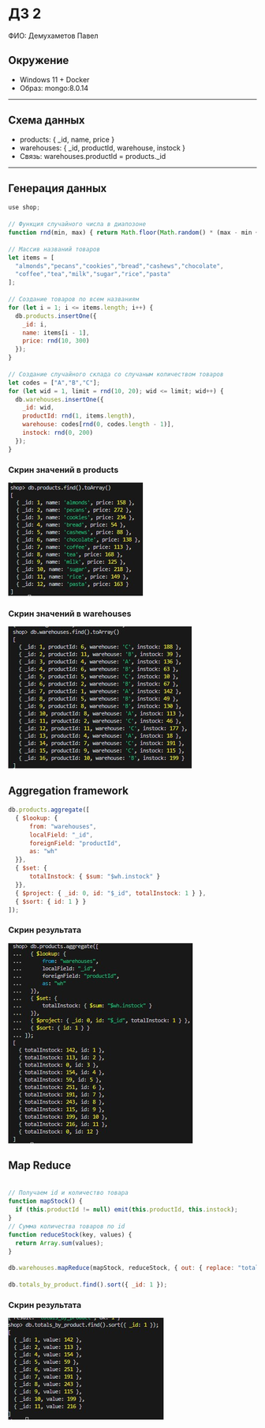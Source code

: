 # ДЗ 2

ФИО: Демухаметов Павел

## Окружение
- Windows 11 + Docker
- Образ: mongo:8.0.14

---

## Схема данных
- products: { _id, name, price }
- warehouses: { _id, productId, warehouse, instock }
- Связь: warehouses.productId = products._id

---

## Генерация данных

~~~javascript
use shop;

// Функция случайного числа в диапозоне 
function rnd(min, max) { return Math.floor(Math.random() * (max - min + 1)) + min; }

// Массив названий товаров
let items = [
  "almonds","pecans","cookies","bread","cashews","chocolate",
  "coffee","tea","milk","sugar","rice","pasta"
];

// Создание товаров по всем названиям
for (let i = 1; i <= items.length; i++) {
  db.products.insertOne({
    _id: i,
    name: items[i - 1],
    price: rnd(10, 300)
  });
}

// Создание случайного склада со случаным количеством товаров 
let codes = ["A","B","C"];
for (let wid = 1, limit = rnd(10, 20); wid <= limit; wid++) {
  db.warehouses.insertOne({
    _id: wid,
    productId: rnd(1, items.length),
    warehouse: codes[rnd(0, codes.length - 1)],
    instock: rnd(0, 200)
  });
}
~~~

### Скрин значений в products
![Скрин](images/1.jpg)

### Скрин значений в warehouses
![Скрин](images/2.jpg)

## Aggregation framework
~~~javascript
db.products.aggregate([
  { $lookup: {
      from: "warehouses",
      localField: "_id",
      foreignField: "productId",
      as: "wh"
  }},
  { $set: {
      totalInstock: { $sum: "$wh.instock" }
  }},
  { $project: { _id: 0, id: "$_id", totalInstock: 1 } },
  { $sort: { id: 1 } }
]);
~~~
### Скрин результата
![Скрин](images/3.jpg)


## Map Reduce
~~~javascript

// Получаем id и количество товара
function mapStock() {
  if (this.productId != null) emit(this.productId, this.instock);
}
// Сумма количества товаров по id
function reduceStock(key, values) {
  return Array.sum(values);
}

db.warehouses.mapReduce(mapStock, reduceStock, { out: { replace: "totals_by_product" } });

db.totals_by_product.find().sort({ _id: 1 });
~~~
### Скрин результата
![Скрин](images/4.jpg)